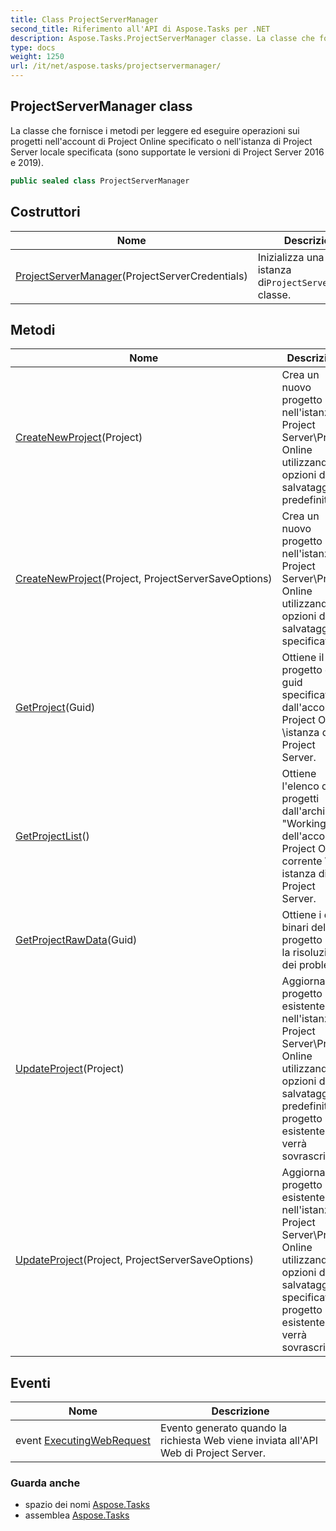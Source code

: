 ```yaml
---
title: Class ProjectServerManager
second_title: Riferimento all'API di Aspose.Tasks per .NET
description: Aspose.Tasks.ProjectServerManager classe. La classe che fornisce i metodi per leggere ed eseguire operazioni sui progetti nellaccount di Project Online specificato o nellistanza di Project Server locale specificata sono supportate le versioni di Project Server 2016 e 2019.
type: docs
weight: 1250
url: /it/net/aspose.tasks/projectservermanager/
---
```

## ProjectServerManager class

La classe che fornisce i metodi per leggere ed eseguire operazioni sui progetti nell'account di Project Online specificato o nell'istanza di Project Server locale specificata (sono supportate le versioni di Project Server 2016 e 2019).

```csharp
public sealed class ProjectServerManager
```

## Costruttori

| Nome | Descrizione |
| --- | --- |
| [ProjectServerManager](projectservermanager/)(ProjectServerCredentials) | Inizializza una nuova istanza di`ProjectServerManager` classe. |

## Metodi

| Nome | Descrizione |
| --- | --- |
| [CreateNewProject](../../aspose.tasks/projectservermanager/createnewproject/#createnewproject)(Project) | Crea un nuovo progetto nell'istanza di Project Server\Project Online utilizzando le opzioni di salvataggio predefinite. |
| [CreateNewProject](../../aspose.tasks/projectservermanager/createnewproject/#createnewproject_1)(Project, ProjectServerSaveOptions) | Crea un nuovo progetto nell'istanza di Project Server\Project Online utilizzando le opzioni di salvataggio specificate. |
| [GetProject](../../aspose.tasks/projectservermanager/getproject/)(Guid) | Ottiene il progetto con il guid specificato dall'account Project Online \istanza di Project Server. |
| [GetProjectList](../../aspose.tasks/projectservermanager/getprojectlist/)() | Ottiene l'elenco dei progetti dall'archivio "Working" dell'account Project Online corrente \ istanza di Project Server. |
| [GetProjectRawData](../../aspose.tasks/projectservermanager/getprojectrawdata/)(Guid) | Ottiene i dati binari del progetto per la risoluzione dei problemi. |
| [UpdateProject](../../aspose.tasks/projectservermanager/updateproject/#updateproject)(Project) | Aggiorna il progetto esistente nell'istanza di Project Server\Project Online utilizzando le opzioni di salvataggio predefinite. Il progetto esistente verrà sovrascritto. |
| [UpdateProject](../../aspose.tasks/projectservermanager/updateproject/#updateproject_1)(Project, ProjectServerSaveOptions) | Aggiorna il progetto esistente nell'istanza di Project Server\Project Online utilizzando le opzioni di salvataggio specificate. Il progetto esistente verrà sovrascritto. |

## Eventi

| Nome | Descrizione |
| --- | --- |
| event [ExecutingWebRequest](../../aspose.tasks/projectservermanager/executingwebrequest/) | Evento generato quando la richiesta Web viene inviata all'API Web di Project Server. |

### Guarda anche

* spazio dei nomi [Aspose.Tasks](../../aspose.tasks/)
* assemblea [Aspose.Tasks](../../)



